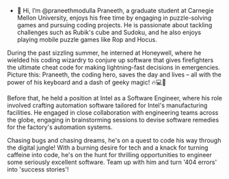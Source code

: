 - 👋 Hi, I’m @praneethmodulla
Praneeth, a graduate student at Carnegie Mellon University, enjoys his free time by engaging in puzzle-solving games and pursuing coding projects.
He is passionate about tackling challenges such as Rubik's cube and Sudoku, and he also enjoys playing mobile puzzle games like Rop and Hocus.

During the past sizzling summer, he interned at Honeywell, where he wielded his coding wizardry to conjure up software that gives firefighters the 
ultimate cheat code for making lightning-fast decisions in emergencies. Picture this: Praneeth, the coding hero, saves the day and lives – all with 
the power of his keyboard and a dash of geeky magic! 🔥💻🚒

Before that, he held a position at Intel as a Software Engineer, where his role involved crafting automation software tailored for Intel's manufacturing facilities. 
He engaged in close collaboration with engineering teams across the globe, engaging in brainstorming sessions to devise software remedies for the factory's automation systems.

Chasing bugs and chasing dreams, he's on a quest to code his way through the digital jungle! 
With a burning desire for tech and a knack for turning caffeine into code, he's on the hunt for thrilling opportunities to engineer some seriously excellent software. 
Team up with him and turn '404 errors' into 'success stories'!
<!---
praneethmodulla/praneethmodulla is a ✨ special ✨ repository because its `README.md` (this file) appears on your GitHub profile.
You can click the Preview link to take a look at your changes.
--->

